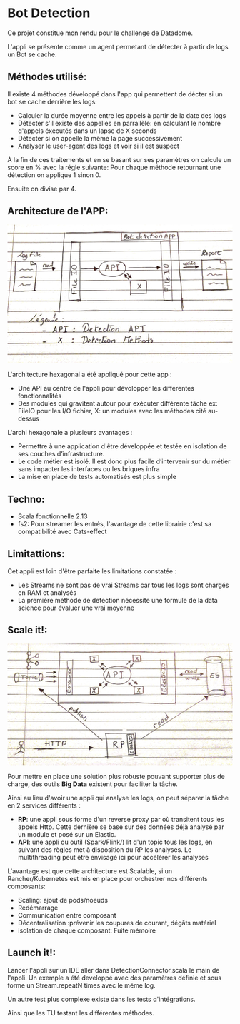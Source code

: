 # Bot Detection
Ce projet constitue mon rendu pour le challenge de Datadome.

L'appli se présente comme un agent permetant de détecter à partir de logs un Bot se cache.

## Méthodes utilisé:

Il existe 4 méthodes développé dans l'app qui permettent de décter si un bot se cache derrière les logs:

<ul>
  <li>Calculer la durée moyenne entre les appels à partir de la date des logs</li>
  <li>Détecter s'il existe des appelles en parrallèle: en calculant le nombre d'appels éxecutés dans un lapse de X seconds</li>
  <li>Détecter si on appelle la même la page successivement</li>
  <li>Analyser le user-agent des logs et voir si il est suspect</li>
</ul>

À la fin de ces traitements et en se basant sur ses paramètres on calcule un score en % avec la régle suivante: Pour chaque méthode retournant une détection on applique 1 sinon 0.

Ensuite on divise par 4.

## Architecture de l'APP:

![plot](./images/archi_bot_detection.jpg)

L'architecture hexagonal a été appliqué pour cette app : 
<ul>
  <li>Une API au centre de l'appli pour dévolopper les différentes fonctionnalités</li>
  <li>Des modules qui gravitent autour pour exécuter différente tâche ex: FileIO pour les I/O fichier, X: un modules avec les méthodes cité au-dessus</li>
</ul>

L'archi hexagonale a plusieurs avantages :

<ul>
  <li>Permettre à une application d'être développée et testée en isolation de ses couches d’infrastructure.</li>
  <li>Le code métier est isolé. Il est donc plus facile d’intervenir sur du métier sans impacter les interfaces ou les briques infra</li>
    <li>La mise en place de tests automatisés est plus simple</li>
</ul>

## Techno:

- Scala fonctionnelle 2.13
- fs2: Pour streamer les entrés, l'avantage de cette librairie c'est sa compatibilité avec Cats-effect

## Limitattions:

Cet appli est loin d'être parfaite les limitations constatée :
<ul>
<li>Les Streams ne sont pas de vrai Streams car tous les logs sont chargés en RAM et analysés</li>
<li>La première méthode de detection nécessite une formule de la data science pour évaluer une vrai moyenne</li>
</ul>

## Scale it!:

![plot](./images/scale_IT.jpg)

Pour mettre en place une solution plus robuste pouvant supporter plus de charge, des outils **Big Data** existent pour faciliter la tâche.

Ainsi au lieu d'avoir une appli qui analyse les logs, on peut séparer la tâche en 2 services différents :

- **RP**: une appli sous forme d'un reverse proxy par où transitent tous les appels Http. Cette dernière se base sur des données déjà analysé par un module et posé sur un Elastic.
- **API**: une appli ou outil (Spark/Flink/) lit d'un topic tous les logs, en suivant des règles met à disposition du RP les analyses. Le multithreading peut être envisagé ici pour accélérer les analyses

L'avantage est que cette architecture est Scalable,  si un Rancher/Kubernetes est mis en place pour orchestrer nos différents composants:
- Scaling: ajout de pods/noeuds
- Redémarrage
- Communication entre composant
- Décentralisation :prévenir les coupures de courant, dégâts matériel
- isolation de chaque composant: Fuite mémoire


## Launch it!:

Lancer l'appli sur un IDE aller dans DetectionConnector.scala le main de l'appli.
Un exemple a été developpé avec des paramètres définie et sous forme un Stream.repeatN times avec le même log.

Un autre test plus complexe existe dans les tests d'intégrations.

Ainsi que les TU testant les différentes méthodes.



